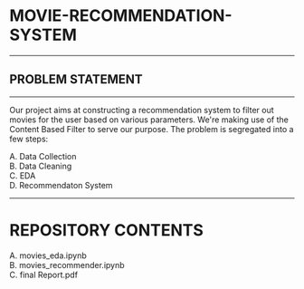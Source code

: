 # MOVIE-RECOMMENDATION-SYSTEM
-----------------------------
## PROBLEM STATEMENT
--------------------
Our project aims at constructing a recommendation system to filter out movies for the user based on various parameters. We're making use of the Content Based Filter to serve our purpose. 
The problem is segregated into a few steps:

A. Data Collection  
B. Data Cleaning  
C. EDA  
D. Recommendaton System  

-----------------------------
# REPOSITORY CONTENTS
A. movies_eda.ipynb  
B. movies_recommender.ipynb  
C. final Report.pdf  

